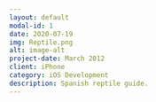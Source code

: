 ```yaml
---
layout: default
modal-id: 1
date: 2020-07-19
img: Reptile.png
alt: image-alt
project-date: March 2012
client: iPhone
category: iOS Development
description: Spanish reptile guide.
---
```

